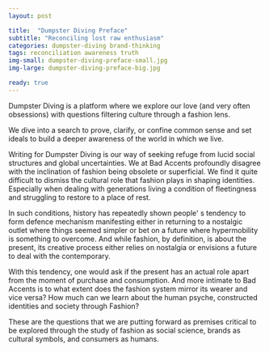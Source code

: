 ```yaml
---
layout: post

title:  "Dumpster Diving Preface"
subtitle: "Reconciling lost raw enthusiasm"
categories: dumpster-diving brand-thinking
tags: reconciliation awareness truth
img-small: dumpster-diving-preface-small.jpg
img-large: dumpster-diving-preface-big.jpg

ready: true
---
```


Dumpster Diving is a platform where we explore our love (and very often obsessions) with questions filtering culture through a fashion lens.
<!--more-->
We dive into a search to prove, clarify, or confine common sense and set ideals to build a deeper awareness of the world in which we live.     

Writing for Dumpster Diving is our way of seeking refuge from lucid social structures and global uncertainties. We at Bad Accents profoundly disagree with the inclination of fashion being obsolete or superficial. We find it quite difficult to dismiss the cultural role that fashion plays in shaping identities. Especially when dealing with generations living a condition of fleetingness and struggling to restore to a place of rest. 

In such conditions, history has repeatedly shown people' s tendency to form defence mechanism manifesting either in returning to a nostalgic outlet where things seemed simpler or bet on a future where hypermobility is something to overcome. And while fashion, by definition, is about the present, its creative process either relies on nostalgia or envisions a future to deal with the contemporary. 

With this tendency, one would ask if the present has an actual role apart from the moment of purchase and consumption. And more intimate to Bad Accents is to what extent does the fashion system mirror its wearer and vice versa? How much can we learn about the human psyche, constructed identities and society through Fashion?  

These are the questions that we are putting forward as premises critical to be explored through the study of fashion as social science, brands as cultural symbols, and consumers as humans.

